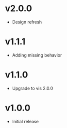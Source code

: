 v2.0.0
==================
* Design refresh

v1.1.1
==================
* Adding missing behavior

v1.1.0
==================
* Upgrade to vis 2.0.0

v1.0.0
==================
* Initial release

